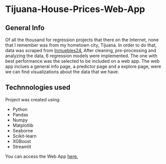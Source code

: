 # Tijuana-House-Prices-Web-App

## General Info
Of all the thousand for regression projects that there on the Internet, none that I remember was from my hometown city, Tijuana. In order to do that, data was scraped from [Inmuebles24.](https://www.inmuebles24.com/)
After cleaning, pre-processing and analyzing the data, 6 regression models were implemented. The one with best performance was the selected to be included on a web app.
The web app inclues a general info page, a predictor page and a explore page, were we can find visualizations about the data that we have.

## Technnologies used
Project was created using:
  * Python
  * Pandas
  * Numpy
  * Matplotlib
  * Seaborne
  * Scikit-learn
  * XGBoost
  * Streamlit

You can access the Web App [here.](https://ivanvc21-tijuana-house-prices-app-b9tcqq.streamlitapp.com/)

